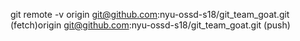 git remote -v origin    git@github.com:nyu-ossd-s18/git_team_goat.git (fetch)origin    git@github.com:nyu-ossd-s18/git_team_goat.git (push)
